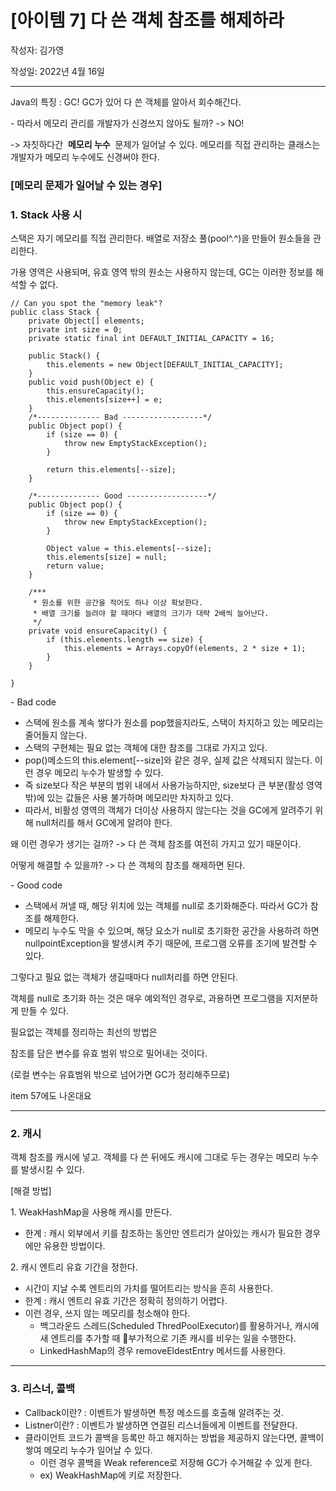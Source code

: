 # [아이템 7] 다 쓴 객체 참조를 해제하라
작성자: 김가영

작성일: 2022년 4월 16일

---


Java의 특징 : GC! GC가 있어 다 쓴 객체를 알아서 회수해간다.

\- 따라서 메모리 관리를 개발자가 신경쓰지 않아도 될까? -> NO!

\-> 자칫하다간  **메모리 누수**  문제가 일어날 수 있다. 메모리를 직접 관리하는 클래스는 개발자가 메모리 누수에도 신경써야 한다.

### **\[메모리 문제가 일어날 수 있는 경우\]**

### **1\. Stack 사용 시**

스택은 자기 메모리를 직접 관리한다. 배열로 저장소 풀(pool^.^)을 만들어 원소들을 관리한다. 

가용 영역은 사용되며, 유효 영역 밖의 원소는 사용하지 않는데, GC는 이러한 정보를 해석할 수 없다.

```
// Can you spot the "memory leak"?
public class Stack {
    private Object[] elements;
    private int size = 0;
    private static final int DEFAULT_INITIAL_CAPACITY = 16;

    public Stack() {
        this.elements = new Object[DEFAULT_INITIAL_CAPACITY];
    }
    public void push(Object e) {
        this.ensureCapacity();
        this.elements[size++] = e;
    }
    /*-------------- Bad ------------------*/
    public Object pop() {
        if (size == 0) {
            throw new EmptyStackException();
        }

        return this.elements[--size];
    }

    /*-------------- Good ------------------*/
    public Object pop() {
        if (size == 0) {
            throw new EmptyStackException();
        }

        Object value = this.elements[--size];
        this.elements[size] = null;
        return value;
    }

    /***
     * 원소를 위한 공간을 적어도 하나 이상 확보한다.
     * 배열 크기를 늘려야 할 때마다 배열의 크기가 대략 2배씩 늘어난다.
     */
    private void ensureCapacity() {
        if (this.elements.length == size) {
            this.elements = Arrays.copyOf(elements, 2 * size + 1);
        }
    }

}
```

\- Bad code

-   스택에 원소를 계속 쌓다가 원소를 pop했을지라도, 스택이 차지하고 있는 메모리는 줄어들지 않는다.
-   스택의 구현체는 필요 없는 객체에 대한 참조를 그대로 가지고 있다.
-   pop()메소드의 this.element\[--size\]와 같은 경우, 실제 값은 삭제되지 않는다. 이런 경우 메모리 누수가 발생할 수 있다.
-   즉 size보다 작은 부분의 범위 내에서 사용가능하지만, size보다 큰 부분(활성 영역 밖)에 있는 값들은 사용 불가하며 메모리만 차지하고 있다.
-   따라서, 비활성 영역의 객체가 더이상 사용하지 않는다는 것을 GC에게 알려주기 위해 null처리를 해서 GC에게 알려야 한다.

왜 이런 경우가 생기는 걸까? -> 다 쓴 객체 참조를 여전히 가지고 있기 때문이다.

어떻게 해결할 수 있을까? -> 다 쓴 객체의 참조를 해제하면 된다.

\- Good code

-   스택에서 꺼낼 때, 해당 위치에 있는 객체를 null로 초기화해준다. 따라서 GC가 참조를 해제한다.
-   메모리 누수도 막을 수 있으며, 해당 요소가 null로 초기화한 공간을 사용하려 하면 nullpointException을 발생시켜 주기 때문에, 프로그램 오류를 조기에 발견할 수 있다.

그렇다고 필요 없는 객체가 생길때마다 null처리를 하면 안된다.

객체를 null로 초기화 하는 것은 매우 예외적인 경우로, 과용하면 프로그램을 지저분하게 만들 수 있다.

필요없는 객체를 정리하는 최선의 방법은

참조를 담은 변수를 유효 범위 밖으로 밀어내는 것이다.

(로컬 변수는 유효범위 밖으로 넘어가면 GC가 정리해주므로)

item 57에도 나온대요

---

### **2\. 캐시**

객체 참조를 캐시에 넣고. 객체를 다 쓴 뒤에도 캐시에 그대로 두는 경우는 메모리 누수를 발생시킬 수 있다.

\[해결 방법\]

1\. WeakHashMap을 사용해 캐시를 만든다.

-   한계 : 캐시 외부에서 키를 참조하는 동안만 엔트리가 살아있는 캐시가 필요한 경우에만 유용한 방법이다.

2\. 캐시 엔트리 유효 기간을 정한다.

-   시간이 지날 수록 엔트리의 가치를 떨어트리는 방식을 흔히 사용한다.
-   한계 : 캐시 엔트리 유효 기간은 정확히 정의하기 어렵다.
-   이런 경우, 쓰지 않는 메모리를 청소해야 한다.
    -   백그라운드 스레드(Scheduled ThredPoolExecutor)를 활용하거나, 캐시에 새 엔트리를 추가할 때 부가적으로 기존 캐시를 비우는 일을 수행한다.
    -   LinkedHashMap의 경우 removeEldestEntry 메서드를 사용한다.


---

### **3\. 리스너, 콜백**

-   Callback이란? : 이벤트가 발생하면 특정 메소드를 호출해 알려주는 것.
-   Listner이란? : 이벤트가 발생하면 연결된 리스너들에게 이벤트를 전달한다.
-   클라이언트 코드가 콜백을 등록만 하고 해지하는 방법을 제공하지 않는다면, 콜백이 쌓여 메모리 누수가 일어날 수 있다.
    -   이런 경우 콜백을 Weak reference로 저장해 GC가 수거해갈 수 있게 한다.
    -   ex) WeakHashMap에 키로 저장한다.
